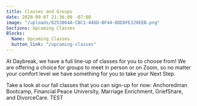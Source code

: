 ```yaml
---
title: Classes and Groups
date: 2020-09-07 21:36:00 -07:00
image: "/uploads/8253064A-CBC1-446D-BF44-0DD8FE220EEB.png"
Sections: Upcoming Classes
Blocks:
  Name: Upcoming Classes
  button_link: "/upcoming-classes"
---
```


At Daybreak, we have a full line-up of classes for you to choose from!  We are offering a choice for groups to meet in person or on Zoom, so no matter your comfort level we have something for you to take your Next Step.  

Take a look at our fall classes that you can sign-up for now:  Anchoredman Bootcamp, Financial Peace University, Marriage Enrichment, GriefShare, and DivorceCare.    TEST